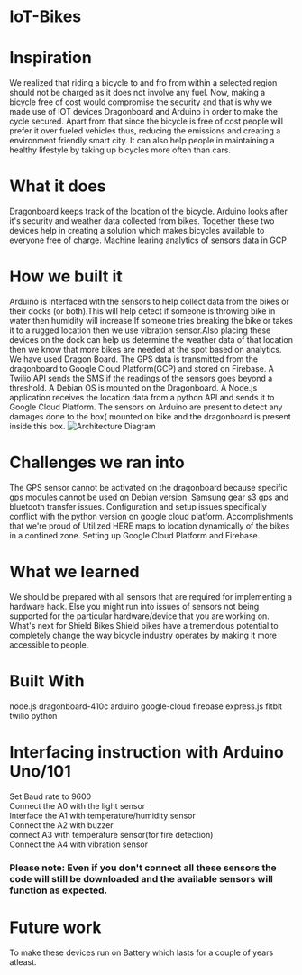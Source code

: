 # IoT-Bikes

# Inspiration<br>
We realized that riding a bicycle to and fro from within a selected region should not be charged as it does not involve any fuel.
Now, making a bicycle free of cost would compromise the security and that is why we made use of IOT devices Dragonboard and Arduino in order to make the cycle secured.
Apart from that since the bicycle is free of cost people will prefer it over fueled vehicles thus, reducing the emissions and creating a environment friendly smart city.
It can also help people in maintaining a healthy lifestyle by taking up bicycles more often than cars.

# What it does<br>
Dragonboard keeps track of the location of the bicycle.
Arduino looks after it's security and weather data collected from bikes.
Together these two devices help in creating a solution which makes bicycles available to everyone free of charge.
Machine learing analytics of sensors data in GCP
# How we built it<br>
Arduino is interfaced with the sensors to help collect data from the bikes or their docks (or both).This will help detect if someone is throwing bike in water then humidity will increase.If someone tries breaking the bike or takes it to a rugged location then we use vibration sensor.Also placing these devices on the dock can help us determine the weather data of that location then we know that more bikes are needed at the spot based on analytics.
We have used Dragon Board.
The GPS data is transmitted from the dragonboard to Google Cloud Platform(GCP) and stored on Firebase.
A Twilio API sends the SMS if the readings of the sensors goes beyond a threshold.
A Debian OS is mounted on the Dragonboard.
A Node.js application receives the location data from a python API and sends it to Google Cloud Platform.
The sensors on Arduino are present to detect any damages done to the box( mounted on bike and the dragonboard is present inside this box.
![Architecture Diagram](https://github.com/harsh543/IoT-Bikes/blob/master/images/Arch.png "Architecture Diagram")

# Challenges we ran into<br>
The GPS sensor cannot be activated on the dragonboard because specific gps modules cannot be used on Debian version. Samsung gear s3 gps and bluetooth transfer issues.
Configuration and setup issues specifically conflict with the python version on google cloud platform.
Accomplishments that we're proud of
Utilized HERE maps to location dynamically of the bikes in a confined zone.
Setting up Google Cloud Platform and Firebase.

# What we learned<br>
We should be prepared with all sensors that are required for implementing a hardware hack. Else you might run into issues of sensors not being supported for the particular hardware/device that you are working on.
What's next for Shield Bikes
Shield bikes have a tremendous potential to completely change the way bicycle industry operates by making it more accessible to people.

# Built With<br>
node.js
dragonboard-410c
arduino
google-cloud
firebase
express.js
fitbit
twilio
python

# Interfacing instruction with Arduino Uno/101<br/>
Set Baud rate to 9600 <br/>
Connect the A0 with the light sensor <br/>
Interface the A1 with temperature/humidity sensor<br/>
Connect the A2 with buzzer<br/>
connect A3 with temperature sensor(for fire detection)<br/>
Connect the A4 with vibration sensor<br/>
### Please note: Even if you don't connect all these sensors the code will still be downloaded and the available sensors will function as expected.
# Future work
To make these devices run on Battery which lasts for a couple of years atleast.

